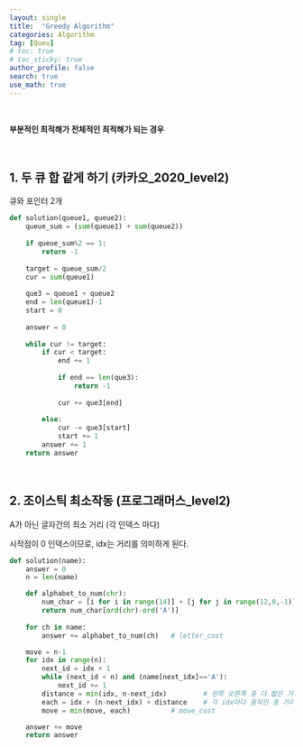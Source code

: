 ```yaml
---
layout: single  
title:  "Greedy Algorithm"
categories: Algorithm
tag: [Queu]
# toc: true
# toc_sticky: true
author_profile: false
search: true
use_math: true
---
```

<br/>

**부분적인 최적해가 전체적인 최적해가 되는 경우**

<br/>

## 1. 두 큐 합 같게 하기 (카카오_2020_level2)
큐와 포인터 2개

```python
def solution(queue1, queue2):
    queue_sum = (sum(queue1) + sum(queue2))
    
    if queue_sum%2 == 1:
        return -1
    
    target = queue_sum/2
    cur = sum(queue1)
    
    que3 = queue1 + queue2
    end = len(queue1)-1
    start = 0
    
    answer = 0
    
    while cur != target:
        if cur < target:
            end += 1
            
            if end == len(que3):
                return -1
            
            cur += que3[end]
            
        else:
            cur -= que3[start]
            start += 1
        answer += 1
    return answer
```
<br/>

## 2. 조이스틱 최소작동 (프로그래머스_level2)
A가 아닌 글자간의 최소 거리 (각 인덱스 마다)

시작점이 0 인덱스이므로, idx는 거리를 의미하게 된다.

```python
def solution(name):
    answer = 0
    n = len(name)

    def alphabet_to_num(chr):
        num_char = [i for i in range(14)] + [j for j in range(12,0,-1)]
        return num_char[ord(chr)-ord('A')]
    
    for ch in name:
        answer += alphabet_to_num(ch)   # letter_cost

    move = n-1
    for idx in range(n):
        next_id = idx + 1
        while (next_id < n) and (name[next_idx]=='A'):
            next_id += 1
        distance = min(idx, n-next_idx)         # 왼쪽 오른쪽 중 더 짧은 거리
        each = idx + (n-next_idx) + distance    # 각 idx마다 움직인 총 거리
        move = min(move, each)          # move_cost

    answer += move
    return answer
```
